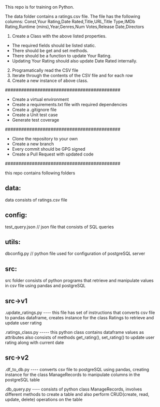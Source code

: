 This repo is for training on Python.

The data folder contains a ratings.csv file. The file has the following columns:
Const,Your Rating,Date Rated,Title,URL,Title Type,IMDb Rating,Runtime (mins),Year,Genres,Num Votes,Release Date,Directors

1) Create a Class with the above listed properties. 
  - The required fields should be listed static.
  - There should be get and set methods.
  - There should be a function to update Your Rating.
  - Updating Your Rating should also update Date Rated internally.

2) Programatically read the CSV file
3) Iterate through the contents of the CSV file and for each row
4) Create a new instance of above class. 

###########################################

* Create a virtual environment
* Create a requirements.txt file with required dependencies
* Create a .gitignore file
* Create a Unit test case
* Generate test coverage

###########################################

* Clone the repository to your own
* Create a new branch
* Every commit should be GPG signed
* Create a Pull Request with updated code

###########################################

this repo contains following folders

data:
----
  data consists of ratings.csv file

config:
------
  test_query.json // json file that consists of SQL queries

utils:
-----

  dbconfig.py     // python file used for configuration of postgreSQL server

src:
----
src folder consists of python programs that retrieve and manipulate values in csv file using
pandas and postgreSQL

src->v1
-------
.update_ratings.py ---- this file has set of instructions that converts csv file to pandas dataframe, creates instance for the class 				 	Ratings to retrieve and update user rating

.ratings_class.py ----- this python class contains dataframe values as attributes also 	consists of methods get_rating(), set_rating() to 				 update user rating along with current date

src->v2
------
.df_to_db.py  ---- converts csv file to postgreSQL using pandas, creating instance for the class ManageRecords to manipulate columns in the 
		  postgreSQL table
		  
.db_query.py ---- consists of python class ManageRecords, involves different methods 
		  to create a table and also perform CRUD(create, read, update, delete) operations on the table 
